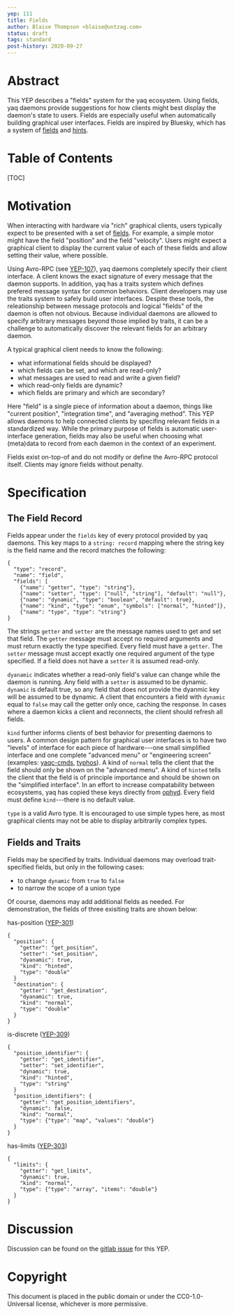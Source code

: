 ```yaml
---
yep: 111
title: Fields
author: Blaise Thompson <blaise@untzag.com>
status: draft
tags: standard
post-history: 2020-09-27
---
```


# Abstract

This YEP describes a "fields" system for the yaq ecosystem.
Using fields, yaq daemons provide suggestions for how clients might best display the daemon's state to users.
Fields are especially useful when automatically building graphical user interfaces.
Fields are inspired by Bluesky, which has a system of [fields](http://nsls-ii.github.io/bluesky/metadata.html) and [hints](http://nsls-ii.github.io/bluesky/callbacks.html#hints).

# Table of Contents

[TOC]

# Motivation

When interacting with hardware via "rich" graphical clients, users typically expect to be presented with a set of [fields](https://en.wikipedia.org/wiki/Field_(computer_science)).
For example, a simple motor might have the field "position" and the field "velocity".
Users might expect a graphical client to display the current value of each of these fields and allow setting their value, where possible.

Using Avro-RPC (see [YEP-107](https://yeps.yaq.fyi/107)), yaq daemons completely specify their client interface.
A client knows the exact signature of every message that the daemon supports.
In addition, yaq has a traits system which defines prefered message syntax for common behaviors.
Client developers may use the traits system to safely build user interfaces.
Despite these tools, the releationship between message protocols and logical "fields" of the daemon is often not obvious.
Because individual daemons are allowed to specify arbitrary messages beyond those implied by traits, it can be a challenge to automatically discover the relevant fields for an arbitrary daemon.

A typical graphical client needs to know the following:

- what informational fields should be displayed?
- which fields can be set, and which are read-only?
- what messages are used to read and write a given field?
- which read-only fields are dynamic?
- which fields are primary and which are secondary?

Here "field" is a single piece of information about a daemon, things like "current position", "integration time", and "averaging method".
This YEP allows daemons to help connected clients by specifing relevant fields in a standardized way.
While the primary purpose of fields is automatic user-interface generation, fields may also be useful when choosing what (meta)data to record from each daemon in the context of an experiment.

Fields exist on-top-of and do not modify or define the Avro-RPC protocol itself.
Clients may ignore fields without penalty.

# Specification

## The Field Record

Fields appear under the `fields` key of every protocol provided by yaq daemons.
This key maps to a `string: record` mapping where the string key is the field name and the record matches the following:

```
{
  "type": "record",
  "name": "field",
  "fields": [
    {"name": "getter", "type": "string"},
    {"name": "setter", "type": ["null", "string"], "default": "null"},
    {"name": "dynamic", "type": "boolean", "default": true},
    {"name": "kind", "type": "enum", "symbols": ["normal", "hinted"]},
    {"name": "type", "type": "string"}
}
```

The strings `getter` and `setter` are the message names used to get and set that field.
The `getter` message must accept no required arguments and must return exactly the type specified.
Every field must have a `getter`.
The `setter` message must accept exactly one required argument of the type specified.
If a field does not have a `setter` it is assumed read-only.

`dyanamic` indicates whether a read-only field's value can change while the daemon is running.
Any field with a `setter` is assumed to be dynamic.
`dynamic` is default true, so any field that does not provide the dyanmic key will be assumed to be dynamic.
A client that encounters a field with `dynamic` equal to `false` may call the getter only once, caching the response.
In cases where a daemon kicks a client and reconnects, the client should refresh all fields.

`kind` further informs clients of best behavior for presenting daemons to users.
A common design pattern for graphical user interfaces is to have two "levels" of interface for each piece of hardware---one small simplified interface and one complete "advanced menu" or "engineering screen" (examples: [yaqc-cmds](https://yaqc-cmds.wright.tools/en/latest/), [typhos](https://pcdshub.github.io/typhos/v1.1.1/)).
A kind of `normal` tells the client that the field should only be shown on the "advanced menu".
A kind of `hinted` tells the client that the field is of principle importance and should be shown on the "simplified interface".
In an effort to increase compatability between ecosystems, yaq has copied these keys directly from [ophyd](https://nsls-ii.github.io/ophyd/signals.html#kind).
Every field must define `kind`---there is no default value.

`type` is a valid Avro type.
It is encouraged to use simple types here, as most graphical clients may not be able to display arbitrarily complex types.

## Fields and Traits

Fields may be specified by traits.
Individual daemons may overload trait-specified fields, but only in the following cases:

- to change `dynamic` from `true` to `false`
- to narrow the scope of a union type

Of course, daemons may add additional fields as needed.
For demonstration, the fields of three exisiting traits are shown below:

has-position ([YEP-301](https://yeps.yaq.fyi/301/))

```
{
  "position": {
    "getter": "get_position",
    "setter": "set_position",
    "dyanamic": true,
    "kind": "hinted",
    "type": "double"
  }
  "destination": {
    "getter": "get_destination",
    "dyanamic": true,
    "kind": "normal",
    "type": "double"
  }
}
```

is-discrete ([YEP-309](https://yeps.yaq.fyi/309/))

```
{
  "position_identifier": {
    "getter": "get_identifier",
    "setter": "set_identifier",
    "dynamic": true,
    "kind": "hinted",
    "type": "string"
  }
  "position_identifiers": {
    "getter": "get_position_identifiers",
    "dynamic": false,
    "kind": "normal",
    "type": {"type": "map", "values": "double"}
  }
}
```

has-limits ([YEP-303](https://yeps.yaq.fyi/303/))

```
{
  "limits": {
    "getter": "get_limits",
    "dynamic": true,
    "kind": "normal",
    "type": {"type": "array", "items": "double"}
  }
}
```

# Discussion

Discussion can be found on the [gitlab issue](https://gitlab.com/yaq/yeps/-/issues/23) for this YEP.

# Copyright

This document is placed in the public domain or under the CC0-1.0-Universal license, whichever is more permissive.
